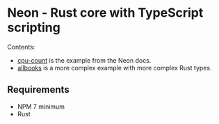 # Neon - Rust core with TypeScript scripting


Contents:
- [cpu-count](cpu-count/README.md) is the example from the Neon docs.
- [allbooks](allbooks/README.md) is a more complex example with more complex Rust types.

## Requirements
- NPM 7 minimum 
- Rust 